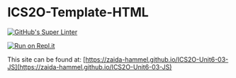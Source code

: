 # ICS2O-Template-HTML

[![GitHub's Super Linter](https://github.com/zaida-hammel/ICS2O-Unit6-03-JS/workflows/GitHub's%20Super%20Linter/badge.svg)](https://github.com/zaida-hammel1/ICS2O-Unit6-03-JS/actions)

[![Run on Repl.it](https://repl.it/badge/github/zaida-hammel/ICS2O-Unit6-03-JS)](https://repl.it/github/zaida-hammel/ICS2O-Unit6-03-JS)

This site can be found at: [https://zaida-hammel.github.io/ICS2O-Unit6-03-JS](https://zaida-hammel.github.io/ICS2O-Unit6-03-JS)
